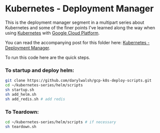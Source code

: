 # Kubernetes - Deployment Manager
This is the deployment manager segment in a multipart series about Kubernetes and some of the finer points 
I've learned along the way when using [Kubernetes](https://kubernetes.io/) with 
[Google Cloud Platform](https://cloud.google.com/).

You can read the accompanying post for this folder here: 
[Kubernetes - Deployment Manager](https://medium.com/@jonbcampos/).

To run this code here are the quick steps.

### To startup and deploy helm:
```bash
git clone https://github.com/darylwalsh/gcp-k8s-deploy-scripts.git
cd ~/kubernetes-series/helm/scripts
sh startup.sh
sh add_helm.sh
sh add_redis.sh # add redis
```

### To Teardown:
```bash
cd ~/kubernetes-series/helm/scripts # if necessary
sh teardown.sh
```